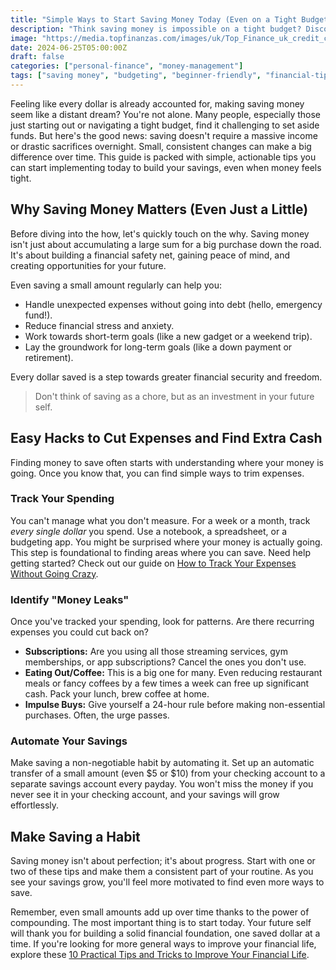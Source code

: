 ```yaml
---
title: "Simple Ways to Start Saving Money Today (Even on a Tight Budget)"
description: "Think saving money is impossible on a tight budget? Discover easy, actionable tips you can start using today to build your savings, no matter your income."
image: "https://media.topfinanzas.com/images/uk/Top_Finance_uk_credit_cards.webp"
date: 2024-06-25T05:00:00Z
draft: false
categories: ["personal-finance", "money-management"]
tags: ["saving money", "budgeting", "beginner-friendly", "financial-tips"]
---
```


Feeling like every dollar is already accounted for, making saving money seem like a distant dream? You're not alone. Many people, especially those just starting out or navigating a tight budget, find it challenging to set aside funds. But here's the good news: saving doesn't require a massive income or drastic sacrifices overnight. Small, consistent changes can make a big difference over time. This guide is packed with simple, actionable tips you can start implementing today to build your savings, even when money feels tight.

## Why Saving Money Matters (Even Just a Little)

Before diving into the how, let's quickly touch on the why. Saving money isn't just about accumulating a large sum for a big purchase down the road. It's about building a financial safety net, gaining peace of mind, and creating opportunities for your future.

Even saving a small amount regularly can help you:

* Handle unexpected expenses without going into debt (hello, emergency fund!).
* Reduce financial stress and anxiety.
* Work towards short-term goals (like a new gadget or a weekend trip).
* Lay the groundwork for long-term goals (like a down payment or retirement).

Every dollar saved is a step towards greater financial security and freedom.

> Don't think of saving as a chore, but as an investment in your future self.

## Easy Hacks to Cut Expenses and Find Extra Cash

Finding money to save often starts with understanding where your money is going. Once you know that, you can find simple ways to trim expenses.

### Track Your Spending

You can't manage what you don't measure. For a week or a month, track *every single dollar* you spend. Use a notebook, a spreadsheet, or a budgeting app. You might be surprised where your money is actually going. This step is foundational to finding areas where you can save. Need help getting started? Check out our guide on [How to Track Your Expenses Without Going Crazy](https://us.topfinanzas.com/money-management/how-to-track-expenses/).

### Identify "Money Leaks"

Once you've tracked your spending, look for patterns. Are there recurring expenses you could cut back on?

* **Subscriptions:** Are you using all those streaming services, gym memberships, or app subscriptions? Cancel the ones you don't use.
* **Eating Out/Coffee:** This is a big one for many. Even reducing restaurant meals or fancy coffees by a few times a week can free up significant cash. Pack your lunch, brew coffee at home.
* **Impulse Buys:** Give yourself a 24-hour rule before making non-essential purchases. Often, the urge passes.

### Automate Your Savings

Make saving a non-negotiable habit by automating it. Set up an automatic transfer of a small amount (even $5 or $10) from your checking account to a separate savings account every payday. You won't miss the money if you never see it in your checking account, and your savings will grow effortlessly.

## Make Saving a Habit

Saving money isn't about perfection; it's about progress. Start with one or two of these tips and make them a consistent part of your routine. As you see your savings grow, you'll feel more motivated to find even more ways to save.

Remember, even small amounts add up over time thanks to the power of compounding. The most important thing is to start today. Your future self will thank you for building a solid financial foundation, one saved dollar at a time. If you're looking for more general ways to improve your financial life, explore these [10 Practical Tips and Tricks to Improve Your Financial Life](https://us.topfinanzas.com/uncategorized/10-practical-tips-and-tricks-to-improve-your-financial-life/).
